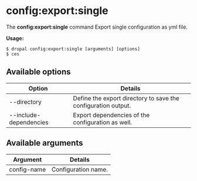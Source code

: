 # config:export:single
The **config:export:single** command Export single configuration as yml file.

**Usage:**
```
$ drupal config:export:single [arguments] [options] 
$ ces  
```

## Available options
Option | Details
-------|-------------
--directory | Define the export directory to save the configuration output.
--include-dependencies | Export dependencies of the configuration as well.

## Available arguments
Argument | Details
---------|-------------
config-name | Configuration name.
